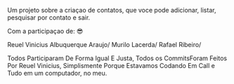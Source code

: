 Um projeto sobre a criaçao de contatos, que voce pode adicionar, listar, pesquisar por contato e sair.

Com a participaçao de: 😎

Reuel Vinicius Albuquerque Araujo/
Murilo Lacerda/
Rafael Ribeiro/

Todos Participaram De Forma Igual E Justa, Todos os CommitsForam Feitos Por Reuel Vinicius, Simplismente Porque Estavamos Codando
Em Call e Tudo em um computador, no meu.
